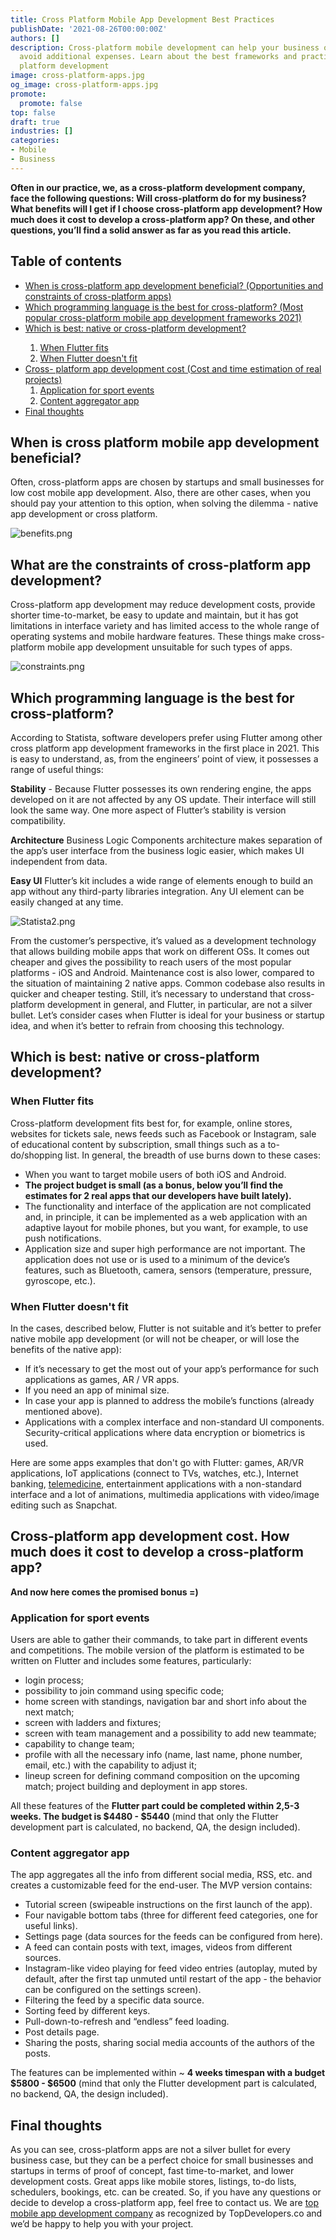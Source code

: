 ```yaml
---
title: Cross Platform Mobile App Development Best Practices
publishDate: '2021-08-26T00:00:00Z'
authors: []
description: Cross-platform mobile development can help your business or startup to
  avoid additional expenses. Learn about the best frameworks and practices for cross
  platform development
image: cross-platform-apps.jpg
og_image: cross-platform-apps.jpg
promote:
  promote: false
top: false
draft: true
industries: []
categories:
- Mobile
- Business
---
```

**Often in our practice, we, as a cross-platform development company, face the following questions: Will cross-platform do for my business? What benefits will I get if I choose cross-platform app development? How much does it cost to develop a cross-platform app? On these, and other questions, you’ll find a solid answer as far as you read this article.**

<h2>Table of contents</h2>
<ul>
 <li><a href="#benefits">When is cross-platform app development beneficial? (Opportunities and constraints of cross-platform apps)</a></li>
 <li><a href="#cross-platform-platforms">Which programming language is the best for cross-platform? (Most popular cross-platform mobile app development frameworks 2021)</a></li>
  <li><a href="#native-or-cross-platform">Which is best: native or cross-platform development?</a></li>
  <ol>
   <li><a href="#flutter-fits">When Flutter fits</a></li>
   <li><a href="#flutter-doesn't-fit">When Flutter doesn't fit</a></li>
  </ol>
 </li>
 <li><a href="#cost">Cross- platform app development cost (Cost and time estimation of real projects)</a>
  <ol>
   <li><a href="#sport-events-app">Application for sport events</a></li>
   <li><a href="#content-aggregator-app">Content aggregator app</a></li>
  </ol>
  </li>
  <li><a href="#final-thoughts">Final thoughts</a></li>
</ul>

<a name="benefits"></a>
## When is cross platform mobile app development beneficial?
Often, cross-platform apps are chosen by startups and small businesses for low cost mobile app development. Also, there are other cases, when you should pay your attention to this option, when solving the dilemma - native app development or cross platform.

![benefits.png](benefits.png)
## What are the constraints of cross-platform app development?
Cross-platform app development may reduce development costs, provide shorter time-to-market, be easy to update and maintain, but it has got limitations in interface variety and has limited access to the whole range of operating systems and mobile hardware features. These things make cross-platform mobile app development unsuitable for such types of apps.

![constraints.png](constraints.png)
<a name="cross-platform-platforms"></a>
## Which programming language is the best for cross-platform?
According to Statista, software developers prefer using Flutter among other cross platform app development frameworks in the first place in 2021. This is easy to understand, as, from the engineers’ point of view, it possesses a range of useful things:

**Stability** - Because Flutter possesses its own rendering engine, the apps developed on it are not affected by any OS update. Their interface will still look the same way. One more aspect of Flutter’s stability is version compatibility.

**Architecture**
Business Logic Components architecture makes separation of the app’s user interface from the business logic easier, which makes UI independent from data.

**Easy UI**
Flutter’s kit includes a wide range of elements enough to build an app without any third-party libraries integration. Any UI element can be easily changed at any time.


![Statista2.png](Statista2.png)

From the customer’s perspective, it’s valued as a development technology that allows building mobile apps that work on different OSs. It comes out cheaper and gives the possibility to reach users of the most popular platforms - iOS and Android. Maintenance cost is also lower, compared to the situation of maintaining 2 native apps. Common codebase also results in quicker and cheaper testing. Still, it’s necessary to understand that cross-platform development in general, and Flutter, in particular, are not a silver bullet. Let’s consider cases when Flutter is ideal for your business or startup idea, and when it’s better to refrain from choosing this technology.

<a name="native-or-cross-platform"></a>
## Which is best: native or cross-platform development?
<a name="flutter-fits"></a>
### When Flutter fits
Cross-platform development fits best for, for example, online stores, websites for tickets sale, news feeds such as Facebook or Instagram, sale of educational content by subscription, small things such as a to-do/shopping list. In general, the breadth of use burns down to these cases:

* When you want to target mobile users of both iOS and Android.
* **The project budget is small (as a bonus, below you’ll find the estimates for 2 real apps that our developers have built lately).**
* The functionality and interface of the application are not complicated and, in principle, it can be implemented as a web application with an adaptive layout for mobile phones, but you want, for example, to use push notifications.
* Application size and super high performance are not important.
The application does not use or is used to a minimum of the device’s features, such as Bluetooth, camera, sensors (temperature, pressure, gyroscope, etc.).

<a name="flutter-doesn't-fit"></a>
### When Flutter doesn't fit

In the cases, described below, Flutter is not suitable and it’s better to prefer native mobile app development (or will not be cheaper, or will lose the benefits of the native app):

* If it’s necessary to get the most out of your app’s performance for such applications as games, AR / VR apps.
* If you need an app of minimal size.
* In case your app is planned to address the mobile’s functions (already mentioned above).
* Applications with a complex interface and non-standard UI components.
Security-critical applications where data encryption or biometrics is used.

Here are some apps examples that don't go with Flutter: games, AR/VR applications, IoT applications (connect to TVs, watches, etc.), Internet banking, <a href="https://anadea.info/solutions/medical-app-development/telemedicine-development" target="_blank">telemedicine</a>, entertainment applications with a non-standard interface and a lot of animations, multimedia applications with video/image editing such as Snapchat.

<a name="cost"></a>
## Cross-platform app development cost. How much does it cost to develop a cross-platform app?
**And now here comes the promised bonus =)**
<a name="sport-events-app"></a>
### Application for sport events

Users are able to gather their commands, to take part in different events and competitions. The mobile version of the platform is estimated to be written on Flutter and includes some features, particularly:

* login process;
* possibility to join command using specific code;
* home screen with standings, navigation bar and short info about the next match;
* screen with ladders and fixtures;
* screen with team management and a possibility to add new teammate;
* capability to change team;
* profile with all the necessary info (name, last name, phone number, email, etc.) with the capability to adjust it;
* lineup screen for defining command composition on the upcoming match;
project building and deployment in app stores.

All these features of the **Flutter part could be completed within 2,5-3 weeks. The budget is $4480 - $5440** (mind that only the Flutter development part is calculated, no backend, QA, the design included).

<a name="content-aggregator-app"></a>
### Content aggregator app

The app aggregates all the info from different social media, RSS, etc. and creates a customizable feed for the end-user. The MVP version contains:


* Tutorial screen (swipeable instructions on the first launch of the app).
* Four navigable bottom tabs (three for different feed categories, one for useful links).
* Settings page (data sources for the feeds can be configured from here).
* A feed can contain posts with text, images, videos from different sources.
* Instagram-like video playing for feed video entries (autoplay, muted by default, after the first tap unmuted until restart of the app - the behavior can be configured on the settings screen).
* Filtering the feed by a specific data source.
* Sorting feed by different keys.
* Pull-down-to-refresh and “endless” feed loading.
* Post details page.
* Sharing the posts, sharing social media accounts of the authors of the posts.

The features can be implemented within ~ **4 weeks timespan with a budget $5800 - $6500** (mind that only the Flutter development part is calculated, no backend, QA, the design included).

<a name="final-thoughts"></a>
## Final thoughts
As you can see, cross-platform apps are not a silver bullet for every business case, but they can be a perfect choice for small businesses and startups in terms of proof of concept, fast time-to-market, and lower development costs. Great apps like mobile stores, listings, to-do lists, schedulers, bookings, etc. can be created. So, if you have any questions or decide to develop a cross-platform app, feel free to contact us. We are <a href="https://www.topdevelopers.co/directory/mobile-app-development-companies" target="_blank">top mobile app development company</a> as recognized by TopDevelopers.co and we’d be happy to help you with your project.

